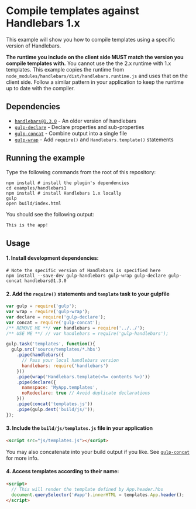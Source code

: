 # Compile templates against Handlebars 1.x

This example will show you how to compile templates using a specific version of Handlebars.

**The runtime you include on the client side MUST match the version you compile templates with.** You cannot use the the 2.x runtime with 1.x templates. This example copies the runtime from `node_modules/handlebars/dist/handlebars.runtime.js` and uses that on the client side. Follow a similar pattern in your application to keep the runtime up to date with the compiler.

## Dependencies

* [`handlebars@1.3.0`](https://www.npmjs.org/package/gulp-define-module) - An older version of handlebars
* [`gulp-declare`](https://www.npmjs.org/package/gulp-declare) - Declare properties and sub-properties
* [`gulp-concat`](https://www.npmjs.org/package/gulp-concat) - Combine output into a single file
* [`gulp-wrap`](https://www.npmjs.org/package/gulp-wrap) - Add `require()` and `Handlebars.template()` statements

## Running the example

Type the following commands from the root of this repository:

```
npm install # install the plugin's dependencies
cd examples/handlebars1
npm install # install Handlebars 1.x locally
gulp
open build/index.html
```
You should see the following output:

```js
This is the app!
```

## Usage

#### 1. Install development dependencies:

```shell
# Note the specific version of Handlebars is specified here
npm install --save-dev gulp-handlebars gulp-wrap gulp-declare gulp-concat handlebars@1.3.0
```

#### 2. Add the `require()` statements and `template` task to your gulpfile

```js
var gulp = require('gulp');
var wrap = require('gulp-wrap');
var declare = require('gulp-declare');
var concat = require('gulp-concat');
/** REMOVE ME **/ var handlebars = require('../../');
/** USE ME **/ // var handlebars = require('gulp-handlebars');

gulp.task('templates', function(){
  gulp.src('source/templates/*.hbs')
    .pipe(handlebars({
      // Pass your local handlebars version
      handlebars: require('handlebars')
    }))
    .pipe(wrap('Handlebars.template(<%= contents %>)'))
    .pipe(declare({
      namespace: 'MyApp.templates',
      noRedeclare: true // Avoid duplicate declarations
    }))
    .pipe(concat('templates.js'))
    .pipe(gulp.dest('build/js/'));
});

```

#### 3. Include the `build/js/templates.js` file in your application
```html
<script src="js/templates.js"></script>
```

You may also concatenate into your build output if you like. See [`gulp-concat`](https://www.npmjs.org/package/gulp-concat) for more info.

#### 4. Access templates according to their name:
```html
<script>
  // This will render the template defined by App.header.hbs
  document.querySelector('#app').innerHTML = templates.App.header();
</script>
```

